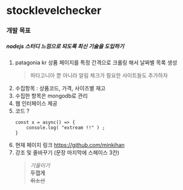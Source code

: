 stocklevelchecker
===

### 개발 목표
##### nodejs 스터디 느낌으로 되도록 최신 기술을 도입하기   
1. patagonia kr 상품 페이지를 특정 간격으로 크롤링 해서 날짜별 목록 생성
   > 파타고니아 뿐 아니라 알림 체크가 필요한 사이트들도 추가하자 
2. 수집항목 : 상품코드, 가격, 사이즈별 재고
3. 수집한 항목은 mongodb로 관리
4. 웹 인터페이스 제공
5. 코드 ?
    ```
    const x = async() => {
        console.log( "extream !!" ) ;
    }
    ```
6. 현재 페이지 링크 <https://github.com/minkihan>
7. 강조 및 줄바꾸기 (문장 마지막에 스페이스 3칸)
    > *기울이기*   
    > **두껍게**   
    > ~~취소선~~